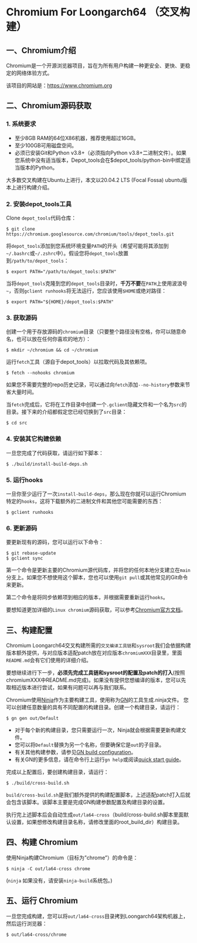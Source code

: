 # Chromium For Loongarch64 （交叉构建）

## 一、Chromium介绍

Chromium是一个开源浏览器项目，旨在为所有用户构建一种更安全、更快、更稳定的网络体验方式。

该项目的网站是：https://www.chromium.org

## 二、Chromium源码获取

### 1. 系统要求

* 至少8GB RAM的64位X86机器，推荐使用超过16GB。
* 至少100GB可用磁盘空间。
* 必须已安装Git和Python v3.8+（必须指向Python v3.8+二进制文件）。如果您系统中没有适当版本，Depot_tools会在$depot_tools/python-bin中绑定适当版本的Python。

大多数交叉构建在Ubuntu上进行，本文以20.04.2 LTS (Focal Fossa) ubuntu版本上进行构建介绍。

### 2. 安装depot_tools工具

Clone `depot_tools`代码仓库：

```shell
$ git clone https://chromium.googlesource.com/chromium/tools/depot_tools.git
```

将`depot_tools`添加到您系统环境变量`PATH`的开头（希望可能将其添加到`~/.bashrc`或`~/.zshrc`中）。假设您将`depot_tools`放置到`/path/to/depot_tools`：

```shell
$ export PATH="/path/to/depot_tools:$PATH"
```

当将`depot_tools`克隆到您的`depot_tools`目录时，**千万不要**在`PATH`上使用波浪号`~`，否则`gclient runhooks`将无法运行，您应该使用`$HOME`或绝对路径：

```shell
$ export PATH="${HOME}/depot_tools:$PATH"
```

### 3. 获取源码

创建一个用于存放源码的`chromium`目录（只要整个路径没有空格，你可以随意命名，也可以放在任何你喜欢的地方）：

```shell
$ mkdir ~/chromium && cd ~/chromium
```

运行`fetch`工具（源自于depot_tools）以拉取代码及其依赖项。

```shell
$ fetch --nohooks chromium
```

如果您不需要完整的repo历史记录，可以通过向`fetch`添加`--no-history`参数来节省大量时间。

当`fetch`完成后，它将在工作目录中创建一个`.gclient`隐藏文件和一个名为`src`的目录。接下来的介绍都假定您已经切换到了`src`目录：

```shell
$ cd src
```

### 4. 安装其它构建依赖

一旦您完成了代码获取，请运行如下脚本：

```shell
$ ./build/install-build-deps.sh
```

### 5. 运行hooks

一旦你至少运行了一次`install-build-deps`，那么现在你就可以运行Chromium特定的`hooks`，这将下载额外的二进制文件和其他您可能需要的东西：

```shell
$ gclient runhooks
```

### 6. 更新源码

要更新现有的源码，您可以运行以下命令：

```shell
$ git rebase-update
$ gclient sync
```

第一个命令是更新主要的Chromium源代码库，并将您的任何本地分支建立在`main`分支上。如果您不想使用这个脚本，您也可以使用`git pull`或其他常见的Git命令来更新。

第二个命令是将同步依赖项到相应的版本，并根据需要重新运行`hooks`。


要想知道更加详细的`Linux chromium`源码获取，可以参考[Chromium官方文档](https://chromium.googlesource.com/chromium/src/+/main/docs/linux/build_instructions.md)。


## 三、构建配置

Chromium Loongarch64交叉构建所需的`交叉编译工具链`和`sysroot`我们会依据构建版本额外提供，与对应版本适配patch放在对应版本`chromiumXXX`目录里，里面`README.md`会有它们使用的详细介绍。

要想继续进行下一步，**必须先完成工具链和sysroot的配置及patch的打入**(按照chromiumXXX中README.md完成)。如果没有提供您想编译的版本，您可以先取相近版本进行尝试，如果有问题可以再与我们联系。

Chromium使用[Ninja](https://ninja-build.org)作为主要构建工具，使用称为[GN](https://gn.googlesource.com/gn/+/main/docs/quick_start.md)的工具生成.ninja文件。
您可以创建任意数量的具有不同配置的构建目录。创建一个构建目录，请运行：

```shell
$ gn gen out/Default
```

* 对于每个新的构建目录，您只需要运行一次，Ninja就会根据需要更新构建文件。 
* 您可以将`Default`替换为另一个名称，但要确保它是`out`的子目录。
* 有关其他构建参数，请参见[GN build configuration](https://www.chromium.org/developers/gn-build-configuration)。
* 有关GN的更多信息，请在命令行上运行`gn help`或阅读[quick start guide](https://gn.googlesource.com/gn/+/main/docs/quick_start.md)。

完成以上配置后，要创建构建目录，请运行：

```shell
$ ./build/cross-build.sh
```

`build/cross-build.sh`是我们额外提供的构建配置脚本，上述适配patch打入后就会包含该脚本。该脚本主要是完成GN构建参数配置及构建目录的设置。

执行完上述脚本后会自动生成`out/la64-cross`（build/cross-build.sh脚本里面默认设置，如果想修改构建目录名称，请修改里面的root_build_dir）构建目录。

## 四、构建 Chromium

使用Ninja构建Chromium（目标为”chrome”）的命令是：

```shell
$ ninja -C out/la64-cross chrome
```

(`ninja` 如果没有，请安装`ninja-build`系统包。)

## 五、运行 Chromium

一旦您完成构建，您可以将`out/la64-cross`目录拷到Loongarch64架构机器上，然后运行浏览器：

```shell
$ out/la64-cross/chrome
```
